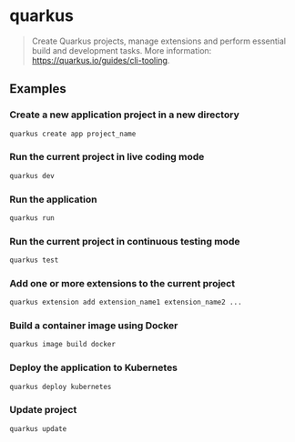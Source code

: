 # quarkus

> Create Quarkus projects, manage extensions and perform essential build and development tasks. More information: <https://quarkus.io/guides/cli-tooling>.

## Examples

### Create a new application project in a new directory

```bash
quarkus create app project_name
```

### Run the current project in live coding mode

```bash
quarkus dev
```

### Run the application

```bash
quarkus run
```

### Run the current project in continuous testing mode

```bash
quarkus test
```

### Add one or more extensions to the current project

```bash
quarkus extension add extension_name1 extension_name2 ...
```

### Build a container image using Docker

```bash
quarkus image build docker
```

### Deploy the application to Kubernetes

```bash
quarkus deploy kubernetes
```

### Update project

```bash
quarkus update
```
